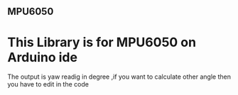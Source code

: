 ## MPU6050
# This Library is for MPU6050 on Arduino ide  
The output is yaw readig in degree ,if you want to calculate other angle then you have to edit in the code  
